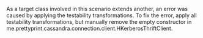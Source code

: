 As a target class involved in this scenario extends another, an error was caused by applying the testability transformations. To fix the error, apply all testability transformations, but manually remove the empty constructor in me.prettyprint.cassandra.connection.client.HKerberosThriftClient.
